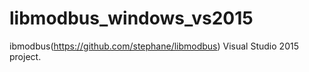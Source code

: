# libmodbus_windows_vs2015

ibmodbus(https://github.com/stephane/libmodbus) Visual Studio 2015 project.

